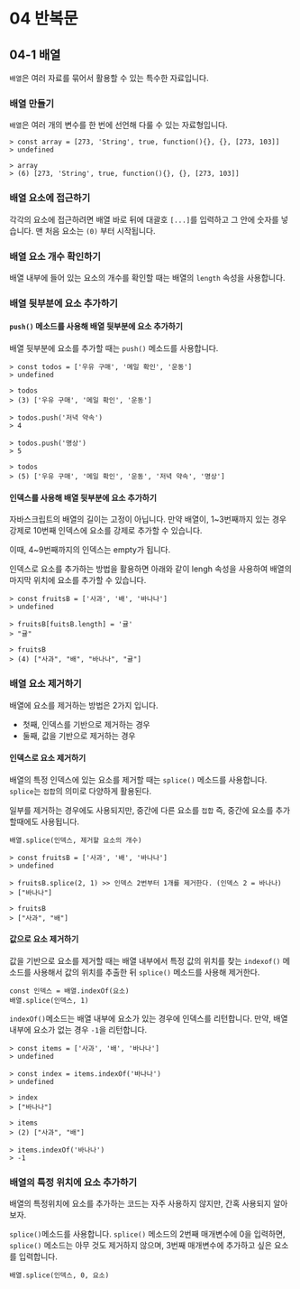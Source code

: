 # 04 반복문
## 04-1 배열
`배열`은 여러 자료를 묶어서 활용할 수 있는 특수한 자료입니다.

### 배열 만들기
`배열`은 여러 개의 변수를 한 번에 선언해 다룰 수 있는 자료형입니다.

```
> const array = [273, 'String', true, function(){}, {}, [273, 103]]
> undefined

> array
> (6) [273, 'String', true, function(){}, {}, [273, 103]]
```

### 배열 요소에 접근하기
각각의 요소에 접근하려면 배열 바로 뒤에 대괄호 `[...]`를 입력하고 그 안에 숫자를 넣습니다.
맨 처음 요소는 `(0)` 부터 시작됩니다.

### 배열 요소 개수 확인하기
배열 내부에 들어 있는 요소의 개수를 확인할 때는 배열의 `length` 속성을 사용합니다.

### 배열 뒷부분에 요소 추가하기
#### `push()` 메소드를 사용해 배열 뒷부분에 요소 추가하기
배열 뒷부분에 요소를 추가할 때는 `push()` 메소드를 사용합니다.

```
> const todos = ['우유 구매', '메일 확인', '운동']
> undefined

> todos
> (3) ['우유 구매', '메일 확인', '운동']

> todos.push('저녁 약속')
> 4

> todos.push('명상')
> 5

> todos
> (5) ['우유 구매', '메일 확인', '운동', '저녁 약속', '명상']
```

#### 인덱스를 사용해 배열 뒷부분에 요소 추가하기
자바스크립트의 배열의 길이는 고정이 아닙니다. 만약 배열이, 1~3번째까지 있는 경우 강제로 10번째 인덱스에 요소를 강제로 추가할 수 있습니다.

이때, 4~9번째까지의 인덱스는 empty가 됩니다.

인덱스로 요소를 추가하는 방법을 활용하면 아래와 같이 lengh 속성을 사용하여 배열의 마지막 위치에 요소를 추가할 수 있습니다.
```
> const fruitsB = ['사과', '배', '바나나']
> undefined

> fruitsB[fuitsB.length] = '귤'
> "귤"

> fruitsB
> (4) ["사과", "배", "바나나", "귤"]
```

### 배열 요소 제거하기
배열에 요소를 제거하는 방법은 2가지 입니다.

- 첫째, 인덱스를 기반으로 제거하는 경우
- 둘째, 값을 기반으로 제거하는 경우

#### 인덱스로 요소 제거하기
배열의 특정 인덱스에 있는 요소를 제거할 때는 `splice()` 메소드를 사용합니다.
`splice`는 `접합`의 의미로 다양하게 활용된다.

일부를 제거하는 경우에도 사용되지만, 중간에 다른 요소를 `접합` 즉, 중간에 요소를 추가할때에도 사용됩니다.

```
배열.splice(인덱스, 제거할 요소의 개수)
```

```
> const fruitsB = ['사과', '배', '바나나']
> undefined

> fruitsB.splice(2, 1) >> 인덱스 2번부터 1개를 제거한다. (인덱스 2 = 바나나)
> ["바나나"]

> fruitsB
> ["사과", "배"]
```

#### 값으로 요소 제거하기
값을 기반으로 요소를 제거할 때는 배열 내부에서 특정 값의 위치를 찾는 `indexof()` 메소드를 사용해서 값의 위치를 추출한 뒤 `splice()` 메소드를 사용해 제거한다.

```
const 인덱스 = 배열.indexOf(요소)
배열.splice(인덱스, 1)
```

`indexOf()`메소드는 배열 내부에 요소가 있는 경우에 인덱스를 리턴합니다.
만약, 배열 내부에 요소가 없는 경우 `-1`을 리턴합니다.

```
> const items = ['사과', '배', '바나나']
> undefined

> const index = items.indexOf('바나나')
> undefined

> index
> ["바나나"]

> items
> (2) ["사과", "배"]

> items.indexOf('바나나')
> -1
```

### 배열의 특정 위치에 요소 추가하기
배열의 특정위치에 요소를 추가하는 코드는 자주 사용하지 않지만, 간혹 사용되지 알아보자.

`splice()`메소드를 사용합니다. `splice()` 메소드의 2번째 매개변수에 0을 입력하면, `splice()` 메소드는 아무 것도 제거하지 않으며, 3번째 매개변수에 추가하고 싶은 요소를 입력합니다.

```
배열.splice(인덱스, 0, 요소)
```
